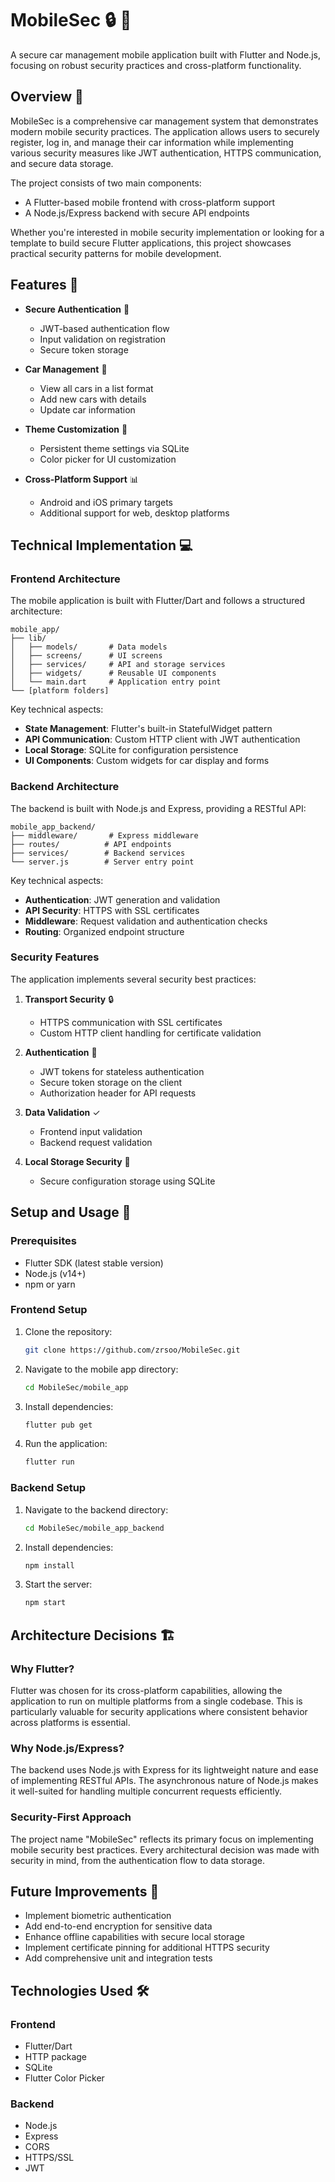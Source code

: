 # MobileSec 🔒 🚗

A secure car management mobile application built with Flutter and Node.js, focusing on robust security practices and cross-platform functionality.

## Overview 📱

MobileSec is a comprehensive car management system that demonstrates modern mobile security practices. The application allows users to securely register, log in, and manage their car information while implementing various security measures like JWT authentication, HTTPS communication, and secure data storage.

The project consists of two main components:
- A Flutter-based mobile frontend with cross-platform support
- A Node.js/Express backend with secure API endpoints

Whether you're interested in mobile security implementation or looking for a template to build secure Flutter applications, this project showcases practical security patterns for mobile development.

## Features 🌟

- **Secure Authentication** 🔐
  - JWT-based authentication flow
  - Input validation on registration
  - Secure token storage

- **Car Management** 🚙
  - View all cars in a list format
  - Add new cars with details
  - Update car information

- **Theme Customization** 🎨
  - Persistent theme settings via SQLite
  - Color picker for UI customization

- **Cross-Platform Support** 📊
  - Android and iOS primary targets
  - Additional support for web, desktop platforms

## Technical Implementation 💻

### Frontend Architecture

The mobile application is built with Flutter/Dart and follows a structured architecture:

```
mobile_app/
├── lib/
│   ├── models/       # Data models
│   ├── screens/      # UI screens
│   ├── services/     # API and storage services
│   ├── widgets/      # Reusable UI components
│   └── main.dart     # Application entry point
└── [platform folders]
```

Key technical aspects:

- **State Management**: Flutter's built-in StatefulWidget pattern
- **API Communication**: Custom HTTP client with JWT authentication
- **Local Storage**: SQLite for configuration persistence
- **UI Components**: Custom widgets for car display and forms

### Backend Architecture

The backend is built with Node.js and Express, providing a RESTful API:

```
mobile_app_backend/
├── middleware/       # Express middleware
├── routes/          # API endpoints
├── services/        # Backend services
└── server.js        # Server entry point
```

Key technical aspects:

- **Authentication**: JWT generation and validation
- **API Security**: HTTPS with SSL certificates
- **Middleware**: Request validation and authentication checks
- **Routing**: Organized endpoint structure

### Security Features

The application implements several security best practices:

1. **Transport Security** 🔒
   - HTTPS communication with SSL certificates
   - Custom HTTP client handling for certificate validation

2. **Authentication** 👤
   - JWT tokens for stateless authentication
   - Secure token storage on the client
   - Authorization header for API requests

3. **Data Validation** ✓
   - Frontend input validation
   - Backend request validation

4. **Local Storage Security** 💾
   - Secure configuration storage using SQLite

## Setup and Usage 🚀

### Prerequisites

- Flutter SDK (latest stable version)
- Node.js (v14+)
- npm or yarn

### Frontend Setup

1. Clone the repository:
   ```bash
   git clone https://github.com/zrsoo/MobileSec.git
   ```

2. Navigate to the mobile app directory:
   ```bash
   cd MobileSec/mobile_app
   ```

3. Install dependencies:
   ```bash
   flutter pub get
   ```

4. Run the application:
   ```bash
   flutter run
   ```

### Backend Setup

1. Navigate to the backend directory:
   ```bash
   cd MobileSec/mobile_app_backend
   ```

2. Install dependencies:
   ```bash
   npm install
   ```

3. Start the server:
   ```bash
   npm start
   ```

## Architecture Decisions 🏗️

### Why Flutter?

Flutter was chosen for its cross-platform capabilities, allowing the application to run on multiple platforms from a single codebase. This is particularly valuable for security applications where consistent behavior across platforms is essential.

### Why Node.js/Express?

The backend uses Node.js with Express for its lightweight nature and ease of implementing RESTful APIs. The asynchronous nature of Node.js makes it well-suited for handling multiple concurrent requests efficiently.

### Security-First Approach

The project name "MobileSec" reflects its primary focus on implementing mobile security best practices. Every architectural decision was made with security in mind, from the authentication flow to data storage.

## Future Improvements 🔮

- Implement biometric authentication
- Add end-to-end encryption for sensitive data
- Enhance offline capabilities with secure local storage
- Implement certificate pinning for additional HTTPS security
- Add comprehensive unit and integration tests

## Technologies Used 🛠️

### Frontend
- Flutter/Dart
- HTTP package
- SQLite
- Flutter Color Picker

### Backend
- Node.js
- Express
- CORS
- HTTPS/SSL
- JWT
